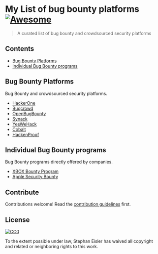 # My List of bug bounty platforms [![Awesome](https://awesome.re/badge.svg)](https://awesome.re)

> A curated list of bug bounty and crowdsourced security platforms


## Contents

- [Bug Bounty Platforms](#section)
- [Individual Bug Bounty programs](#section)


## Bug Bounty Platforms

Bug Bounty and crowdsourced security platforms.

- [HackerOne](https://www.hackerone.com)
- [Bugcrowd](https://www.bugcrowd.com)
- [OpenBugBounty](https://www.openbugbounty.org)
- [Synack](https://www.synack.com/red-team/)
- [YesWeHack](https://www.yeswehack.com)
- [Cobalt](https://cobalt.io)
- [HackenProof](https://hackenproof.com)

## Individual Bug Bounty programs

Bug Bounty programs directly offered by companies.

- [XBOX Bounty Program](https://www.microsoft.com/en-us/msrc/bounty-xbox)
- [Apple Security Bounty](https://developer.apple.com/security-bounty/)


## Contribute

Contributions welcome! Read the [contribution guidelines](contributing.md) first.


## License

[![CC0](https://mirrors.creativecommons.org/presskit/buttons/88x31/svg/cc-zero.svg)](https://creativecommons.org/publicdomain/zero/1.0)

To the extent possible under law, Stephan Eisler has waived all copyright and
related or neighboring rights to this work.
